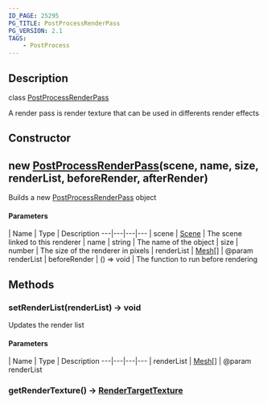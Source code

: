 ```yaml
---
ID_PAGE: 25295
PG_TITLE: PostProcessRenderPass
PG_VERSION: 2.1
TAGS:
    - PostProcess
---
```

## Description

class [PostProcessRenderPass](/classes/3.0/PostProcessRenderPass)

A render pass is render texture that can be used in differents render effects

## Constructor

## new [PostProcessRenderPass](/classes/3.0/PostProcessRenderPass)(scene, name, size, renderList, beforeRender, afterRender)

Builds a new [PostProcessRenderPass](/classes/3.0/PostProcessRenderPass) object

#### Parameters
 | Name | Type | Description
---|---|---|---
 | scene | [Scene](/classes/3.0/Scene) |      The scene linked to this renderer
 | name | string |      The name of the object
 | size | number |      The size of the renderer in pixels
 | renderList | [Mesh](/classes/3.0/Mesh)[] |      @param renderList
 | beforeRender | () =&gt; void |      The function to run before rendering
## Methods

### setRenderList(renderList) &rarr; void

Updates the render list

#### Parameters
 | Name | Type | Description
---|---|---|---
 | renderList | [Mesh](/classes/3.0/Mesh)[] |      @param renderList

### getRenderTexture() &rarr; [RenderTargetTexture](/classes/3.0/RenderTargetTexture)


